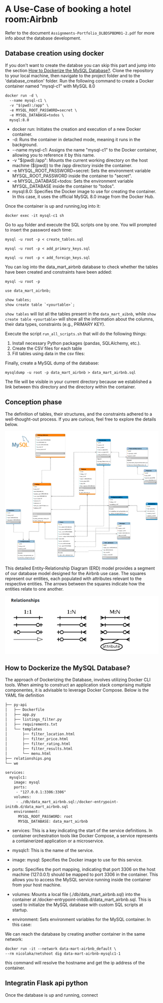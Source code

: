 # A Use-Case of booking a hotel room:Airbnb

Refer to the document `Assignments-Portfolio_DLBDSPBDM01-2.pdf` for more info about the database development.


## Database creation using docker

If you don't want to create the databse you can skip this part and jump into the section [How to Dockerize the MySQL Database?](#how-to-dockerize-the-mysql-databaseREADME.md). Clone the repository to your local machine, then navigate to the project folder and to the 'database_creation' folder. 
Run the following command to create a Docker container named "mysql-c1" with MySQL 8.0

```
docker run -d \
  --name mysql-c1 \
  -v "$(pwd):/app" \
  -e MYSQL_ROOT_PASSWORD=secret \
  -e MYSQL_DATABASE=todos \
  mysql:8.0
```
* docker run: Initiates the creation and execution of a new Docker container.
* -d: Runs the container in detached mode, meaning it runs in the background.
* --name mysql-c1: Assigns the name "mysql-c1" to the Docker container, allowing you to reference it by this name.
* -v "$(pwd):/app": Mounts the current working directory on the host machine ($(pwd)) to the /app directory inside the container.
* -e MYSQL_ROOT_PASSWORD=secret: Sets the environment variable MYSQL_ROOT_PASSWORD inside the container to "secret". 
* -e MYSQL_DATABASE=todos: Sets the environment variable MYSQL_DATABASE inside the container to "todos". 
* mysql:8.0: Specifies the Docker image to use for creating the container. In this case, it uses the official MySQL 8.0 image from the Docker Hub.

Once the container is up and running,log into it:

```
docker exec -it mysql-c1 sh
```

Go to `app` folder and execute the SQL scripts one by one. You will prompted to
insert the password each time:

```
mysql -u root -p < create_tables.sql
```

```
mysql -u root -p < add_primary_keys.sql
```


```
mysql -u root -p < add_foreign_keys.sql
```

You can log into the data_mart_airbnb database to check whether the tables 
have been created and constraints have been added:

```
mysql -u root -p
```

```
use data_mart_airbnb;
```

```
show tables;
show create table `<yourtable>`;
```

`show tables` will list all the tables present in the `data_mart_aibnb`, while `show create table <yourtable>` will show all the information about the columns, their data types, constraints (e.g., PRIMARY KEY).

Execute the script `run_all_scripts.sh` that will do the following things:
1. Install necessary Python packages (pandas, SQLAlchemy, etc.).
2. Create the CSV files for each table
3. Fill tables using data in the csv files:

Finally, create a MySQL dump of the database: 

```
mysqldump -u root -p data_mart_airbnb > data_mart_airbnb.sql
```

The file will be visible in your current directory because we established a 
link between this directory and the directory within the container.



## Conception phase 
The definition of tables, their structures, and the constraints adhered to a well-thought-out process. If you are curious, feel free to explore the details below. 


![diagram](entity-relationship-diagram.png)

This detailed Entity-Relationship Diagram (ERD) model provides a segment of our database model designed for the Airbnb use case. The squares represent our entities, each populated with attributes relevant to the respective entities. The arrows between the squares indicate how the entities relate to one another.

![diagram](relationships.png)



## How to Dockerize the MySQL Database?


The approach of Dockerizing the Database, involves utilizing Docker CLI tools. When aiming to construct an application stack comprising multiple componentes, it is advisable to leverage Docker Compose. Below is the YAML file definition 

```
├── py-api
│   ├── Dockerfile
│   ├── app.py
│   ├── listings_filter.py
│   ├── requirements.txt
│   └── templates
│       ├── filter_location.html
│       ├── filter_price.html
│       ├── filter_rating.html
│       ├── filter_results.html
│       └── menu.html
├── relationships.png
└── we
```

```
services:
  mysqlc1:
    image: mysql
    ports:
     - "127.0.0.1:3306:3306"
    volumes: 
     - ./db/data_mart_airbnb.sql:/docker-entrypoint-initdb.d/data_mart_airbnb.sql
    environment:
      MYSQL_ROOT_PASSWORD: root
      MYSQL_DATABASE: data_mart_airbnb
```

* services: This is a key indicating the start of the service definitions. In container orchestration tools like Docker Compose, a service represents a containerized application or a microservice.

* mysqlc1: This is the name of the service. 

* image: mysql: Specifies the Docker image to use for this service. 

* ports: Specifies the port mapping, indicating that port 3306 on the host machine (127.0.0.1) should be mapped to port 3306 in the container. This allows you to access the MySQL service running inside the container from your host machine.

* volumes: Mounts a local file (./db/data_mart_airbnb.sql) into the container at /docker-entrypoint-initdb.d/data_mart_airbnb.sql. This is used to initialize the MySQL database with custom SQL scripts at startup.

* environment: Sets environment variables for the MySQL container. In this case:

We can reach the database by creating another container in the same network:

```
docker run -it --network data-mart-airbnb_default \
--rm nicolaka/netshoot dig data-mart-airbnb-mysqlc1-1
```

this command will resolve the hostname and get the ip address of the container.

## Integratin Flask api python

Once the database is up and running, connect
